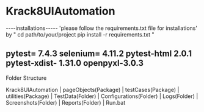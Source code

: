 # Krack8UIAutomation


----installations-----
'please follow the requirements.txt file for installations' by 
"
cd path/to/your/project
pip install -r requirements.txt
"

pytest= 7.4.3
selenium= 4.11.2
pytest-html 2.0.1
pytest-xdist- 1.31.0
openpyxl-3.0.3 
----------------------
Folder Structure

Krack8UIAutomation
    |
    pageObjects(Package)
    |
    testCases(Package)
    |
    utilities(Package)
    |
    TestData(Folder)
    |
    Configurations(Folder)
    |
    Logs(Folder)
    |
    Screenshots(Folder)
    |
    Reports(Folder)
    |
    Run.bat